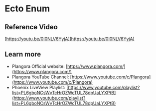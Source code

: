 # Ecto Enum

## Reference Video
[https://youtu.be/0I0NLV6YyjA](https://youtu.be/0I0NLV6YyjA)

## Learn more

* Plangora Official website: [https://www.plangora.com/](https://www.plangora.com/)
* Plangora YouTube Channel: [https://www.youtube.com/c/Plangora](https://www.youtube.com/c/Plangora)
* Phoenix LiveView Playlist: [https://www.youtube.com/playlist?list=PL6gboNCsWvTcHrOZWcTUL78dpUaLYXPtB](https://www.youtube.com/playlist?list=PL6gboNCsWvTcHrOZWcTUL78dpUaLYXPtB)